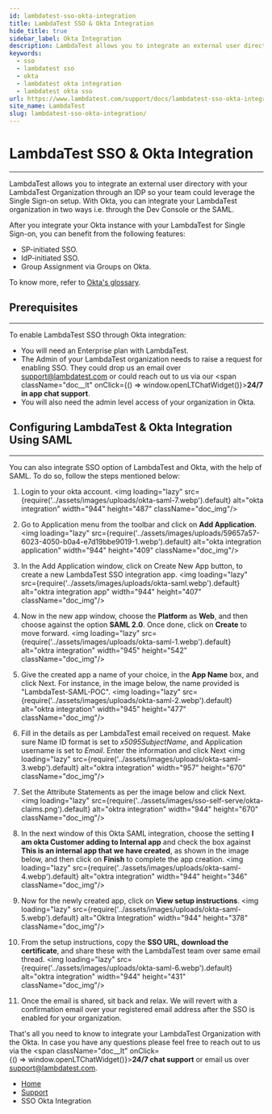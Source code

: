```yaml
---
id: lambdatest-sso-okta-integration
title: LambdaTest SSO & Okta Integration
hide_title: true
sidebar_label: Okta Integration
description: LambdaTest allows you to integrate an external user directory with your LambdaTest Organization through an IDP so your team could leverage the Single Sign-on setup. This document will help you integrate your LambdaTest organization with your Okta directory.
keywords:
  - sso
  - lambdatest sso
  - okta
  - lambdatest okta integration
  - lambdatest okta sso
url: https://www.lambdatest.com/support/docs/lambdatest-sso-okta-integration/
site_name: LambdaTest
slug: lambdatest-sso-okta-integration/
---
```


<script type="application/ld+json"
      dangerouslySetInnerHTML={{ __html: JSON.stringify({
       "@context": "https://schema.org",
        "@type": "BreadcrumbList",
        "itemListElement": [{
          "@type": "ListItem",
          "position": 1,
          "name": "LambdaTest",
          "item": "https://www.lambdatest.com"
        },{
          "@type": "ListItem",
          "position": 2,
          "name": "Support",
          "item": "https://www.lambdatest.com/support/docs/"
        },{
          "@type": "ListItem",
          "position": 3,
          "name": "SSO Okta Integration",
          "item": "https://www.lambdatest.com/support/docs/lambdatest-sso-okta-integration/"
        }]
      })
    }}
></script>

# LambdaTest SSO & Okta Integration

* * *

LambdaTest allows you to integrate an external user directory with your LambdaTest Organization through an IDP so your team could leverage the Single Sign-on setup. With Okta, you can integrate your LambdaTest organization in two ways i.e. through the Dev Console or the SAML.

After you integrate your Okta instance with your LambdaTest for Single Sign-on, you can benefit from the following features:
* SP-initiated SSO.
* IdP-initiated SSO.
* Group Assignment via Groups on Okta.

To know more, refer to <a href="https://help.okta.com/en/prod/Content/Topics/Reference/glossary.htm">Okta's glossary</a>.

## Prerequisites ##
---
To enable LambdaTest SSO through Okta integration:

* You will need an Enterprise plan with LambdaTest.
* The Admin of your LambdaTest organization needs to raise a request for enabling SSO. They could drop us an email over <a href="mailto:support@lambdatest.com">support@lambdatest.com</a> or could reach out to us via our <span className="doc__lt" onClick={() => window.openLTChatWidget()}>**24/7 in app chat support**</span>.
* You will also need the admin level access of your organization in Okta.


## Configuring LambdaTest & Okta Integration Using SAML
---

You can also integrate SSO option of LambdaTest and Okta, with the help of SAML. To do so, follow the steps mentioned below:

1. Login to your okta account. 
<img loading="lazy" src={require('../assets/images/uploads/okta-saml-7.webp').default} alt="okta integration" width="944" height="487" className="doc_img"/>

2. Go to Application menu from the toolbar and click on **Add Application**.
<img loading="lazy" src={require('../assets/images/uploads/59657a57-6023-4050-b0a4-e7d19bbe9019-1.webp').default} alt="okta integration application" width="944" height="409" className="doc_img"/> 

3. In the Add Application window, click on Create New App button, to create a new LambdaTest SSO integration app.
<img loading="lazy" src={require('../assets/images/uploads/okta-saml.webp').default} alt="oktra integration app" width="944" height="407" className="doc_img"/>

4. Now in the new app window, choose the **Platform** as **Web**, and then choose against the option **SAML 2.0**. Once done, click on **Create** to move forward. 
<img loading="lazy" src={require('../assets/images/uploads/okta-saml-1.webp').default} alt="oktra integration" width="945" height="542" className="doc_img"/>

5. Give the created app a name of your choice, in the **App Name** box, and click Next. For instance, in the image below, the name provided is "LambdaTest-SAML-POC".
<img loading="lazy" src={require('../assets/images/uploads/okta-saml-2.webp').default} alt="oktra integration" width="945" height="477" className="doc_img"/>

6. Fill in the details as per LambdaTest email received on request. Make sure Name ID format is set to *x5095SubjectName*, and Application username is set to <em>Email</em>. Enter the information and click Next
<img loading="lazy" src={require('../assets/images/uploads/okta-saml-3.webp').default} alt="oktra integration" width="957" height="670" className="doc_img"/>

7. Set the Attribute Statements as per the image below and click Next.
<img loading="lazy" src={require('../assets/images/sso-self-serve/okta-claims.png').default} alt="oktra integration" width="944" height="670" className="doc_img"/>

8. In the next window of this Okta SAML integration, choose the setting **I am okta Customer adding to Internal app** and check the box against **This is an internal app that we have created**, as shown in the image below, and then click on **Finish** to complete the app creation.
<img loading="lazy" src={require('../assets/images/uploads/okta-saml-4.webp').default} alt="oktra integration" width="944" height="346" className="doc_img"/> 

9. Now for the newly created app, click on **View setup instructions**.
<img loading="lazy" src={require('../assets/images/uploads/okta-saml-5.webp').default} alt="Oktra Integration" width="944" height="378" className="doc_img"/>

10. From the setup instructions, copy the **SSO URL**, **download the certificate**, and share these with the LambdaTest team over same email thread.
<img loading="lazy" src={require('../assets/images/uploads/okta-saml-6.webp').default} alt="oktra integration" width="944" height="431" className="doc_img"/>


11. Once the email is shared, sit back and relax. We will revert with a confirmation email over your registered email address after the SSO is enabled for your organization.
>
That's all you need to know to integrate your LambdaTest Organization with the Okta. In case you have any questions please feel free to reach out to us via the <span className="doc__lt" onClick={() => window.openLTChatWidget()}>**24/7 chat support**</span> or email us over [support@lambdatest.com](mailto:support@lambdatest.com).

<nav aria-label="breadcrumbs">
  <ul className="breadcrumbs">
    <li className="breadcrumbs__item">
      <a className="breadcrumbs__link" href="https://www.lambdatest.com">
        Home
      </a>
    </li>
    <li className="breadcrumbs__item">
      <a className="breadcrumbs__link" target="_self" href="https://www.lambdatest.com/support/docs/">
        Support
      </a>
    </li>
    <li className="breadcrumbs__item breadcrumbs__item--active">
      <span className="breadcrumbs__link">
        SSO Okta Integration
      </span>
    </li>
  </ul>
</nav>